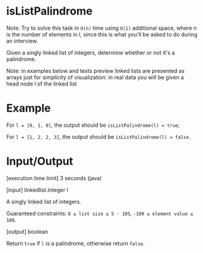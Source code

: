 # isListPalindrome
Note: Try to solve this task in ```O(n)``` time using ```O(1)``` additional space, where n is the number of elements in l, since this is what you'll be asked to do during an interview.

Given a singly linked list of integers, determine whether or not it's a palindrome.

Note: in examples below and tests preview linked lists are presented as arrays just for simplicity of visualization: in real data you will be given a head node l of the linked list

# Example

For ```l = [0, 1, 0]```, the output should be
```isListPalindrome(l) = true```;

For ```l = [1, 2, 2, 3]```, the output should be
```isListPalindrome(l) = false```.

# Input/Output

[execution time limit] 3 seconds (java)

[input] linkedlist.integer l

A singly linked list of integers.

Guaranteed constraints:
```0 ≤ list size ≤ 5 · 105```,
```-109 ≤ element value ≤ 109```.

[output] boolean

Return ```true``` if ```l``` is a palindrome, otherwise return ```false```.

